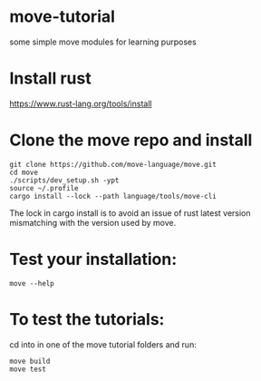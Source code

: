# move-tutorial
some simple move modules for learning purposes

# Install rust 
https://www.rust-lang.org/tools/install

# Clone the move repo and install 
```
git clone https://github.com/move-language/move.git
cd move
./scripts/dev_setup.sh -ypt
source ~/.profile
cargo install --lock --path language/tools/move-cli
```
The lock in cargo install is to avoid an issue of rust latest version mismatching with the version used by move.

# Test your installation:
```
move --help
```
# To test the tutorials:
cd into in one of the move tutorial folders and run:
```
move build
move test 
```
